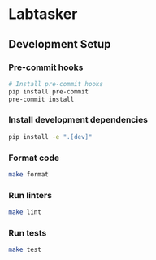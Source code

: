 # Labtasker

## Development Setup

### Pre-commit hooks

```bash
# Install pre-commit hooks
pip install pre-commit
pre-commit install
```

### Install development dependencies

```bash
pip install -e ".[dev]"
```

### Format code

```bash
make format
```

### Run linters

```bash
make lint
```

### Run tests

```bash
make test
```